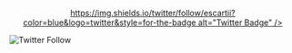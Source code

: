 <p align="center">
    <a href="https://github.com/escartii" target="_blank">
        https://img.shields.io/twitter/follow/escartii?color=blue&logo=twitter&style=for-the-badge
	alt="Twitter Badge" />
    </a>

</p>




<img alt="Twitter Follow" src="https://img.shields.io/twitter/follow/escartii?color=blue&logo=twitter&style=for-the-badge">


<!--
**escartii/escartii** is a ✨ _special_ ✨ repository because its `README.md` (this file) appears on your GitHub profile.

Here are some ideas to get you started:

- 🔭 I’m currently working on ...
- 🌱 I’m currently learning ...
- 👯 I’m looking to collaborate on ...
- 🤔 I’m looking for help with ...
- 💬 Ask me about ...
- 📫 How to reach me: ...
- 😄 Pronouns: ...
- ⚡ Fun fact: ...
-->
